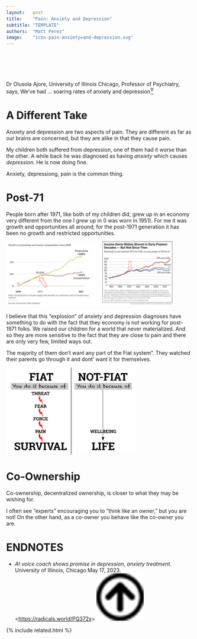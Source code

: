 ```yaml
---
layout:   post
title:    "Pain: Anxiety and Depression"
subtitle: "TEMPLATE"
authors:  "Matt Perez"
image:    "icon-pain-anxiety=and-depression.svg"
---
```


<div style="display:none;">
 <p>&ldquo;We&rsquo;ve had &hellip; soaring rates of anxiety and depression&rdquo;</p>
</div>

<h1>&nbsp;</h1>
 <p>Dr Olusola Ajore, University of Illinois Chicago, Professor of Psychiatry, says, <span class="_quotatespan">We&rsquo;ve had &hellip; soaring rates of anxiety and depression</span><a href="#en01"><sup id="bm01">&hairsp;&nabla;&hairsp;</sup></a></p>
  </div>

<h1>A Different Take</h1>
 <p>Anxiety and depression are two aspects of pain. They are different as far as our brains are concerned, but they are alike in that they cause pain.</p>
 <p>My children both suffered from depression, one of them had it worse than the other. A while back he was diagnosed as having <em>anxiety</em> which causes <em>depression.</em> He is now doing fine.</p>
 <p>Anxiety, depressiong, <span class='_paradigm'>pain</span> is the common thing.</p>

<h1>Post-71</h1>
 <p>People born after 1971, like both of my children did, grew up in an economy very different from the one I grew up in (I was worn in 1951). For me it was growth and opportunities all around; for the post-1971 generation it has been no growth and restricted opportunities.
  <div class="_center">
   <img
    src="/assets/img/pic-pain-anxiety-and-depression.svg"
    width="90%"
    alt="">
  </div>
 <p>I believe that this &ldquo;explosion&rdquo; of anxiety and depression diagnoses have something to do with the fact that they economy is not working for post-1971 folks. We raised our children for a world that never materialized. And so they are more sensitive to the fact that they are close to pain and there are only very few, limited ways out.</p>
 <p>The majority of them don&rsquo;t want any part of the <span class='_paradigm'>Fiat</span> system&rdquo;. They watched their parents go through it and dont&rsquo; want it for themselves.</p>
  <div class="_center">
   <img
    src="/assets/img/pic-fiat-fear-force-or-pain.svg"
    width="70%"
    alt="">
  </div>

<h1>Co-Ownership</h1>
 <p>Co-ownership, decentralized ownership, is closer to what they may be wishing for.</p>
 <p>I often see &ldquo;experts&rdquo; encouraging you to &ldquo;think like an owner,&rdquo; but you are not! On the other hand, as a co-owner you behave like the co-owner you are.</p>

<h1 class="_section">ENDNOTES</h1>
 <ul>
  <li id="en01">
   <p class="_list-item">
    <em>AI voice coach shows promise in depression, anxiety treatment</em>.
    University of Illinois, Chicago
    May 17, 2023.
    &lt;<a href="https://radicals.world/PQ372x" target="_blank">https://radicals.world/PQ372x</a>&gt;
    <a class="_uparrow" href="#bm01"><img src="/assets/img/arrow-up-icon.png"></a>
   </p>
  </li>
 </ul>

{% include related.html %}
